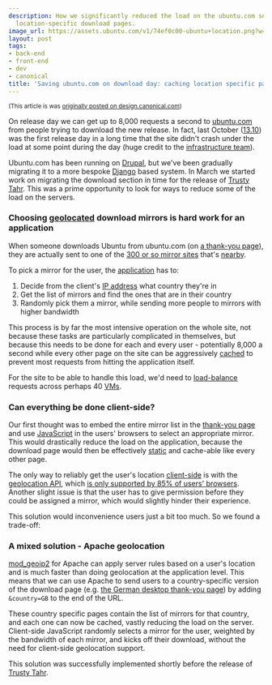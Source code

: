 ```yaml
---
description: How we significantly reduced the load on the ubuntu.com servers by caching
  location-specific download pages.
image_url: https://assets.ubuntu.com/v1/74ef0c00-ubuntu+location.png?w=230&h=160&mode=fill&bg=0000
layout: post
tags:
- back-end
- front-end
- dev
- canonical
title: 'Saving ubuntu.com on download day: caching location specific pages'
---
```


<small>(This article is was <a href="http://design.canonical.com/2014/08/saving-ubuntu-com-on-download-day-caching-location-specific-pages/">originally posted on design.canonical.com</a>)</small>

On release day we can get up to 8,000 requests a second to [ubuntu.com](http://ubuntu.com) from people trying to download the new release. In fact, last October ([13.10](http://en.wikipedia.org/wiki/Ubuntu_13.10_Saucy_Salamander#Ubuntu_13.10_.28Saucy_Salamander.29)) was the first release day in a long time that the site didn't crash under the load at some point during the day (huge credit to the [infrastructure team](http://www.ubuntu.com/management/ubuntu-advantage)).

Ubuntu.com has been running on [Drupal](https://www.drupal.org/), but we've been gradually migrating it to a more bespoke [Django](https://www.djangoproject.com/) based system. In March we started work on migrating the download section in time for the release of [Trusty Tahr](http://en.wikipedia.org/wiki/List_of_Ubuntu_releases#Ubuntu_14.04_LTS_.28Trusty_Tahr.29). This was a prime opportunity to look for ways to reduce some of the load on the servers.

### Choosing [geolocated](http://en.wikipedia.org/wiki/Geolocation) download mirrors is hard work for an application

When someone downloads Ubuntu from ubuntu.com (on [a thank-you page](http://www.ubuntu.com/download/desktop/thank-you?version=14.04.1&architecture=amd64)), they are actually sent to one of the [300 or so mirror sites](https://launchpad.net/ubuntu/+cdmirrors) that's [nearby](http://en.wikipedia.org/wiki/Geolocation).

To pick a mirror for the user, the [application](https://en.wikipedia.org/wiki/Web_application) has to:

1. Decide from the client's [IP address](http://en.wikipedia.org/wiki/Ip_address) what country they're in
2. Get the list of mirrors and find the ones that are in their country
3. Randomly pick them a mirror, while sending more people to mirrors with higher bandwidth

This process is by far the most intensive operation on the whole site, not because these tasks are particularly complicated in themselves, but because this needs to be done for each and every user - potentially 8,000 a second while every other page on the site can be aggressively [cached](https://en.wikipedia.org/wiki/Cache_(computing)) to prevent most requests from hitting the application itself.

For the site to be able to handle this load, we'd need to [load-balance](https://en.wikipedia.org/wiki/Load_balancing_(computing)) requests across perhaps 40 [VMs](https://en.wikipedia.org/wiki/Virtual_machine).

### Can everything be done client-side?

Our first thought was to embed the entire mirror list in the [thank-you page](http://ubuntu.com/download/desktop/thank-you) and use [JavaScript](http://en.wikipedia.org/wiki/Javascript) in the users' browsers to select an appropriate mirror. This would drastically reduce the load on the application, because the download page would then be effectively [static](http://en.wikipedia.org/wiki/Static_web_page) and cache-able like every other page.

The only way to reliably get the user's location [client-side](http://en.wikipedia.org/wiki/Client-side_scripting) is with the [geolocation API](https://developer.mozilla.org/en/docs/WebAPI/Using_geolocation), which [is only supported by 85% of users' browsers](http://caniuse.com/#search=geolocation). Another slight issue is that the user has to give permission before they could be assigned a mirror, which would slightly hinder their experience.

This solution would inconvenience users just a bit too much. So we found a trade-off:

### A mixed solution - Apache geolocation

[mod_geoip2](http://dev.maxmind.com/geoip/legacy/mod_geoip2/) for Apache can apply server rules based on a user's location and is much faster than doing geolocation at the application level. This means that we can use Apache to send users to a country-specific version of the download page (e.g. [the German desktop thank-you page](http://www.ubuntu.com/download/desktop/thank-you?country=DE&version=12.04.4&architecture=amd64)) by adding `&country=GB` to the end of the URL.

These country specific pages contain the list of mirrors for that country, and each one can now be cached, vastly reducing the load on the server. Client-side JavaScript randomly selects a mirror for the user, weighted by the bandwidth of each mirror, and kicks off their download, without the need for client-side geolocation support.

This solution was successfully implemented shortly before the release of [Trusty Tahr](http://en.wikipedia.org/wiki/List_of_Ubuntu_releases#Ubuntu_14.04_LTS_.28Trusty_Tahr.29).